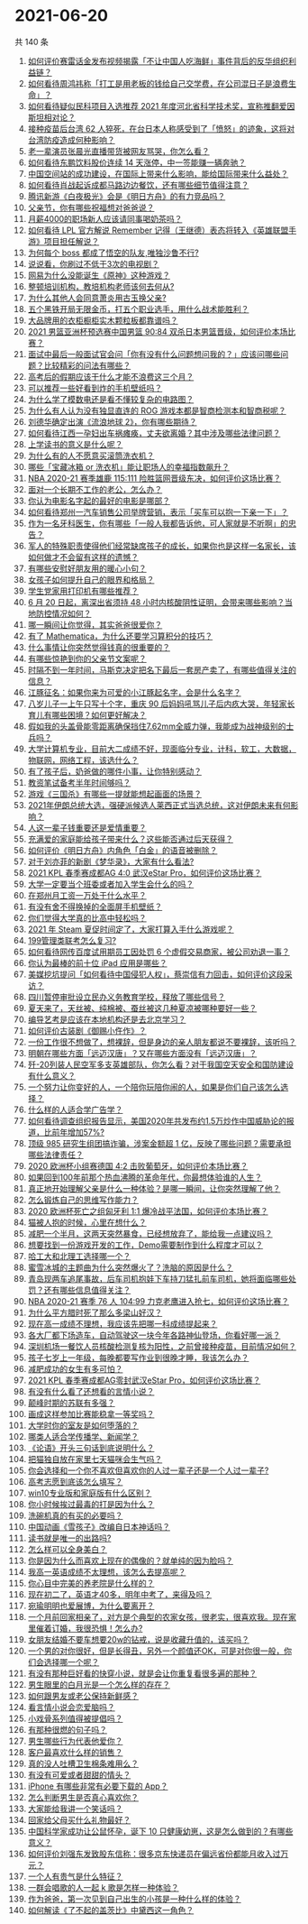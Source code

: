 # 2021-06-20

共 140 条

<!-- BEGIN -->
<!-- 最后更新时间 Sun Jun 20 2021 20:02:15 GMT+0800 (China Standard Time) -->

1. [如何评价赛雷话金发布视频揭露「不让中国人吃海鲜」事件背后的反华组织利益链？](https://www.zhihu.com/question/465827983)
2. [如何看待周鸿祎称「打工是用老板的钱给自己交学费，在公司混日子是浪费生命」？](https://www.zhihu.com/question/465936066)
3. [如何看待疑似民科项目入选推荐 2021
   年度河北省科学技术奖，宣称推翻爱因斯坦相对论？](https://www.zhihu.com/question/465966475)
4. [接种疫苗后台湾 62
   人猝死，在台日本人称感受到了「愤怒」的迹象，这将对台湾防疫造成何种影响？](https://www.zhihu.com/question/466110239)
5. [老一辈演员张晨光直播带货被网友骂哭，你怎么看？](https://www.zhihu.com/question/465922667)
6. [如何看待东鹏饮料股价连续 14 天涨停，中一签能赚一辆奔驰？](https://www.zhihu.com/question/465492977)
7. [中国空间站的成功建设，在国际上带来什么影响，能给国际带来什么益处？](https://www.zhihu.com/question/465703732)
8. [如何看待肖战起诉成都马路边边餐饮，还有哪些细节值得注意？](https://www.zhihu.com/question/465777508)
9. [腾讯新游《白夜极光》会是《明日方舟》的有力竞品吗？](https://www.zhihu.com/question/465575252)
10. [父亲节，你有哪些祝福想对爸爸说？](https://www.zhihu.com/question/464551221)
11. [月薪4000的职场新人应该请同事喝奶茶吗？](https://www.zhihu.com/question/466090577)
12. [如何看待 LPL 官方解说 Remember
    记得（王继德）表态将转入《英雄联盟手游》项目担任解说？](https://www.zhihu.com/question/465610838)
13. [为何每个 boss 都成了悟空的队友,唯独沙鲁不行?](https://www.zhihu.com/question/464605306)
14. [说说看，你刷过不低于3次的电视剧？](https://www.zhihu.com/question/457564696)
15. [网易为什么没能诞生《原神》这种游戏？](https://www.zhihu.com/question/462790812)
16. [整顿培训机构，教培机构老师该何去何从?](https://www.zhihu.com/question/463008808)
17. [为什么其他人会同意萧炎用古玉换父亲?](https://www.zhihu.com/question/461293306)
18. [五个黑铁开局无限金币，打五个职业选手，用什么战术能胜利？](https://www.zhihu.com/question/460139174)
19. [大品牌用的衣柜橱柜实木颗粒板都靠谱吗？](https://www.zhihu.com/question/271313928)
20. [2021 男篮亚洲杯预选赛中国男篮 90:84
    双杀日本男篮晋级，如何评价本场比赛？](https://www.zhihu.com/question/465993602)
21. [面试中最后一般面试官会问「你有没有什么问题想问我的？」应该问哪些问题？比较精彩的问法有哪些？](https://www.zhihu.com/question/21559274)
22. [高考后的假期应该干什么才能不浪费这三个月？](https://www.zhihu.com/question/464123456)
23. [可以推荐一些好看到炸的手机壁纸吗？](https://www.zhihu.com/question/382946508)
24. [为什么学了模数电还是看不懂较复杂的电路图？](https://www.zhihu.com/question/432824969)
25. [为什么有人认为没有独显直连的 ROG
    游戏本都是智商检测本和智商税呢？](https://www.zhihu.com/question/465832825)
26. [刘德华确定出演《流浪地球 2》，你有哪些期待？](https://www.zhihu.com/question/465932631)
27. [如何看待江西一孕妇出车祸瘫痪，丈夫欲离婚？其中涉及哪些法律问题？](https://www.zhihu.com/question/465900205)
28. [上学读书的意义是什么呢？](https://www.zhihu.com/question/463575351)
29. [为什么有的人不愿意买滚筒洗衣机？](https://www.zhihu.com/question/393287010)
30. [哪些「宝藏冰箱 or 洗衣机」能让职场人的幸福指数飙升？](https://www.zhihu.com/question/460520767)
31. [NBA 2020-21 赛季雄鹿 115:111
    险胜篮网晋级东决，如何评价这场比赛？](https://www.zhihu.com/question/466072954)
32. [面对一个长期不工作的老公，怎么办？](https://www.zhihu.com/question/403831716)
33. [你认为电影名字起的最好的电影是哪部？](https://www.zhihu.com/question/464066501)
34. [如何看待郑州一汽车销售公司举牌营销，表示「买车可以抱一下亲一下」？](https://www.zhihu.com/question/465898157)
35. [作为一名牙科医生，你有哪些「一般人我都告诉他，可人家就是不听啊」的忠告？](https://www.zhihu.com/question/56477060)
36. [军人的特殊职责使得他们经常缺席孩子的成长，如果你也是这样一名家长，该如何做才不会留有这样的遗憾？](https://www.zhihu.com/question/462405175)
37. [有哪些安慰好朋友用的暖心小句？](https://www.zhihu.com/question/423693212)
38. [女孩子如何提升自己的眼界和格局？](https://www.zhihu.com/question/443769667)
39. [学生党家用打印机有哪些推荐？](https://www.zhihu.com/question/265997721)
40. [6 月 20 日起，离深出省须持 48
    小时内核酸阴性证明，会带来哪些影响？当地防控情况如何？](https://www.zhihu.com/question/466006647)
41. [哪一瞬间让你觉得，其实爸爸很爱你？](https://www.zhihu.com/question/465743920)
42. [有了 Mathematica，为什么还要学习算积分的技巧？](https://www.zhihu.com/question/465906679)
43. [什么事情让你突然觉得钱真的很重要的？](https://www.zhihu.com/question/462698824)
44. [有哪些惊艳到你的父亲节文案呢？](https://www.zhihu.com/question/464228381)
45. [时隔不到一年时间，马斯克决定把名下最后一套房产卖了，有哪些值得关注的信息？](https://www.zhihu.com/question/465124442)
46. [江豚征名：如果你来为可爱的小江豚起名字，会是什么名字？](https://www.zhihu.com/question/465558759)
47. [八岁儿子一上午只写十个字，重庆 90
    后妈妈吼骂儿子后内疚大哭，年轻家长育儿有哪些困境？如何更好解决？](https://www.zhihu.com/question/465723069)
48. [假如我的头盖骨能零距离确保挡住7.62mm全威力弹，我能成为战神级别的士兵吗？](https://www.zhihu.com/question/444459120)
49. [大学计算机专业，目前大二成绩不好，现面临分专业，计科，软工，大数据，物联网，网络工程，该选什么？](https://www.zhihu.com/question/461632323)
50. [有了孩子后，奶爸做的哪件小事，让你特别感动？](https://www.zhihu.com/question/464550144)
51. [教资笔试备考半年时间够吗？](https://www.zhihu.com/question/460126171)
52. [游戏《三国杀》有哪些一提就能想起画面的场景？](https://www.zhihu.com/question/464961456)
53. [2021年伊朗总统大选，强硬派候选人莱西正式当选总统，这对伊朗未来有何影响？](https://www.zhihu.com/question/465948308)
54. [人这一辈子钱重要还是爱情重要？](https://www.zhihu.com/question/465525426)
55. [充满爱的家庭能给孩子带来什么？这些能否通过后天获得？](https://www.zhihu.com/question/465547566)
56. [如何评价《明日方舟》内角色「白金」的语音被删除？](https://www.zhihu.com/question/465970918)
57. [对于刘亦菲的新剧《梦华录》，大家有什么看法?](https://www.zhihu.com/question/463716425)
58. [2021 KPL 春季赛成都AG 4:0 武汉eStar
    Pro，如何评价这场比赛？](https://www.zhihu.com/question/466024468)
59. [大学一定要当个班委或者加入学生会什么的吗？](https://www.zhihu.com/question/461953477)
60. [在郑州月工资一万处于什么水平？](https://www.zhihu.com/question/321818772)
61. [有没有舍不得换掉的全面屏手机壁纸？](https://www.zhihu.com/question/420662927)
62. [你们觉得大学真的比高中轻松吗？](https://www.zhihu.com/question/460551661)
63. [2021 年 Steam 夏促时间定了，大家打算入手什么游戏呢？](https://www.zhihu.com/question/456973633)
64. [199管理类联考怎么复习?](https://www.zhihu.com/question/396397053)
65. [如何看待网传百度试用期员工因处罚 6
    个虚假交易商家，被公司劝退一事？](https://www.zhihu.com/question/465745130)
66. [你认为最棒的前十位 iPad 应用是哪些？](https://www.zhihu.com/question/34453138)
67. [美媒挖坑提问「如何看待中国侵犯人权」，蔡崇信有力回击，如何评价这段采访？](https://www.zhihu.com/question/465932695)
68. [四川暂停审批设立民办义务教育学校，释放了哪些信号？](https://www.zhihu.com/question/465529577)
69. [夏天来了，天丝被、纯棉被、蚕丝被这几种夏凉被哪种要好一些？](https://www.zhihu.com/question/29937440)
70. [编导艺考是应该在本地机构还是去北京学习？](https://www.zhihu.com/question/457918712)
71. [如何评价古装剧《御赐小仵作》？](https://www.zhihu.com/question/457117887)
72. [一份工作很不想做了，想裸辞，但是身边的亲人朋友都说不要裸辞，该听吗？](https://www.zhihu.com/question/460590926)
73. [明朝在哪些方面「远迈汉唐」？又在哪些方面没有「远迈汉唐」？](https://www.zhihu.com/question/333489900)
74. [歼-20列装人民空军多支英雄部队，你怎么看？对于我国空天安全和国防建设有什么意义？](https://www.zhihu.com/question/465781827)
75. [一个努力让你变好的人，一个陪你玩陪你闹的人，如果是你们自己该怎么选择？](https://www.zhihu.com/question/464726557)
76. [什么样的人适合学广告学？](https://www.zhihu.com/question/24114457)
77. [如何看待调查组织报告显示，美国2020年共发布约1.5万炒作中国威胁论的报道，比前年增加57%?](https://www.zhihu.com/question/465877952)
78. [顶级 985 研究生组团搞诈骗，涉案金额超 1
    亿，反映了哪些问题？需要承担哪些法律责任？](https://www.zhihu.com/question/465557339)
79. [2020 欧洲杯小组赛德国 4:2
    击败葡萄牙，如何评价本场比赛？](https://www.zhihu.com/question/466062228)
80. [如果回到100年前那个热血沸腾的革命年代，你最想体验谁的人生？](https://www.zhihu.com/question/460118166)
81. [真正地开始理解父亲是什么一种体验？是哪一瞬间，让你突然理解了他？](https://www.zhihu.com/question/47606616)
82. [怎么锻炼自己的思维写作能力？](https://www.zhihu.com/question/454559985)
83. [2020 欧洲杯死亡之组匈牙利 1:1
    爆冷战平法国，如何评价本场比赛？](https://www.zhihu.com/question/465967890)
84. [猫被人抱的时候，心里在想什么？](https://www.zhihu.com/question/463390158)
85. [减肥一个半月，这两天突然暴食，已经想放弃了，能给我一点建议吗？](https://www.zhihu.com/question/460226695)
86. [想要找到一份游戏开发的工作，Demo需要制作到什么程度才可以？](https://www.zhihu.com/question/458749690)
87. [哈工大和北理工选择哪一个？](https://www.zhihu.com/question/329076452)
88. [蜜雪冰城的主题曲为什么突然爆火了？洗脑的原因是什么？](https://www.zhihu.com/question/464996660)
89. [青岛现两车追尾事故，后车司机抱娃下车持刀猛扎前车司机，她将面临哪些处罚？还有哪些信息值得关注？](https://www.zhihu.com/question/465539331)
90. [NBA 2020-21 赛季 76 人 104:99
    力克老鹰进入抢七，如何评价这场比赛？](https://www.zhihu.com/question/465879543)
91. [为什么平方腊时死了那么多梁山好汉？](https://www.zhihu.com/question/459476694)
92. [现在高一成绩不理想，我应该先把哪一科成绩提起来？](https://www.zhihu.com/question/460555751)
93. [各大厂都下场造车，自动驾驶这一块今年各路神仙登场，你看好哪一派？](https://www.zhihu.com/question/449638288)
94. [深圳机场一餐饮人员核酸检测复核为阳性，之前曾接种疫苗，目前情况如何？](https://www.zhihu.com/question/465742318)
95. [孩子七岁上一年级，每晚都要写作业到很晚才睡，我该怎么办？](https://www.zhihu.com/question/453264257)
96. [减肥成功的女生有多可怕？](https://www.zhihu.com/question/286406704)
97. [2021 KPL 春季赛成都AG零封武汉eStar
    Pro，如何评价这场比赛？](https://www.zhihu.com/question/466022827)
98. [有没有什么看了还想看的言情小说？](https://www.zhihu.com/question/348095356)
99. [颠峰时期的苏联有多强？](https://www.zhihu.com/question/35905985)
100. [画成这样参加比赛能稳拿一等奖吗？](https://www.zhihu.com/question/460339045)
101. [大学时你的室友是如何堕落的？](https://www.zhihu.com/question/351402740)
102. [哪类人适合学传播学、新闻学？](https://www.zhihu.com/question/358819557)
103. [《论语》开头三句话到底说明什么？](https://www.zhihu.com/question/458542584)
104. [把猫独自放在家里七天猫咪会生气吗？](https://www.zhihu.com/question/297157565)
105. [你会选择和一个你不喜欢但喜欢你的人过一辈子还是一个人过一辈子?](https://www.zhihu.com/question/461105913)
106. [高考志愿到底该怎么填写？](https://www.zhihu.com/question/409122324)
107. [win10专业版和家庭版有什么区别？](https://www.zhihu.com/question/51633999)
108. [你小时候挨过最毒的打是因为什么？](https://www.zhihu.com/question/387847644)
109. [洗碗机真的有买的必要吗？](https://www.zhihu.com/question/460686191)
110. [中国动画《雪孩子》改编自日本神话吗？](https://www.zhihu.com/question/465234646)
111. [读书就是唯一的出路吗?](https://www.zhihu.com/question/461143396)
112. [怎么样可以全身美白？](https://www.zhihu.com/question/24969320)
113. [你是因为什么而喜欢上现在的偶像的？就单纯的因为脸吗？](https://www.zhihu.com/question/457095758)
114. [我高一英语成绩不太理想，该怎么去提高呢？](https://www.zhihu.com/question/463008113)
115. [你心目中完美的养老院是什么样的？](https://www.zhihu.com/question/403290284)
116. [现在初二了，英语才40多，明年中考了，来得及吗？](https://www.zhihu.com/question/463442997)
117. [宛瑜明明也爱展博，为什么要离开？](https://www.zhihu.com/question/443423809)
118. [一个月前回家相亲了，对方是个典型的农家女孩，很老实，很喜欢我。现在家里催着订婚，我很恐惧！怎么办?](https://www.zhihu.com/question/465677410)
119. [女朋友结婚不要车想要20w的钻戒，说是收藏升值的，该买吗？](https://www.zhihu.com/question/460481721)
120. [一个男的对你很好，但是长得丑，另外一个颜值还OK，可是对你很一般，你们会选择哪一个呢？](https://www.zhihu.com/question/463039719)
121. [有没有那种巨好看的快穿小说，就是会让你重复看很多遍的那种？](https://www.zhihu.com/question/384160568)
122. [男生眼里的白月光是一个怎么样的存在？](https://www.zhihu.com/question/277228908)
123. [如何跟男友或老公保持新鲜感？](https://www.zhihu.com/question/323121337)
124. [看言情小说会恋爱脑吗？](https://www.zhihu.com/question/459727415)
125. [小戏骨系列值得被提倡吗？](https://www.zhihu.com/question/354286546)
126. [有那种很燃的句子吗？](https://www.zhihu.com/question/457916101)
127. [男生哪些行为代表他爱你？](https://www.zhihu.com/question/460665781)
128. [客户最喜欢什么样的销售？](https://www.zhihu.com/question/379701960)
129. [真的没人吐槽卫生棉条难用么？](https://www.zhihu.com/question/300142490)
130. [有没有可爱或者甜甜的情头？](https://www.zhihu.com/question/391413854)
131. [iPhone 有哪些非常有必要下载的 App？](https://www.zhihu.com/question/28306141)
132. [怎么判断男生是否真心喜欢你？](https://www.zhihu.com/question/431695365)
133. [大家能给我讲一个笑话吗？](https://www.zhihu.com/question/464776360)
134. [回家给父母买什么礼物最好？](https://www.zhihu.com/question/19553791)
135. [中国科学家成功让公鼠怀孕，诞下 10
     只健康幼崽，这是怎么做到的？有哪些意义？](https://www.zhihu.com/question/465862552)
136. [如何评价刘强东发致股东信称：很多京东快递员在偏远省份都能月收入过万元？](https://www.zhihu.com/question/465738678)
137. [一个人有贵气是什么特征？](https://www.zhihu.com/question/61071183)
138. [一群会唱歌的人一起 k 歌是怎样一种体验？](https://www.zhihu.com/question/34563032)
139. [作为爸爸，第一次见到自己出生的小孩是一种什么样的体验？](https://www.zhihu.com/question/352453251)
140. [如何解读《了不起的盖茨比》中黛西这一角色？](https://www.zhihu.com/question/464349748)

<!-- END -->
